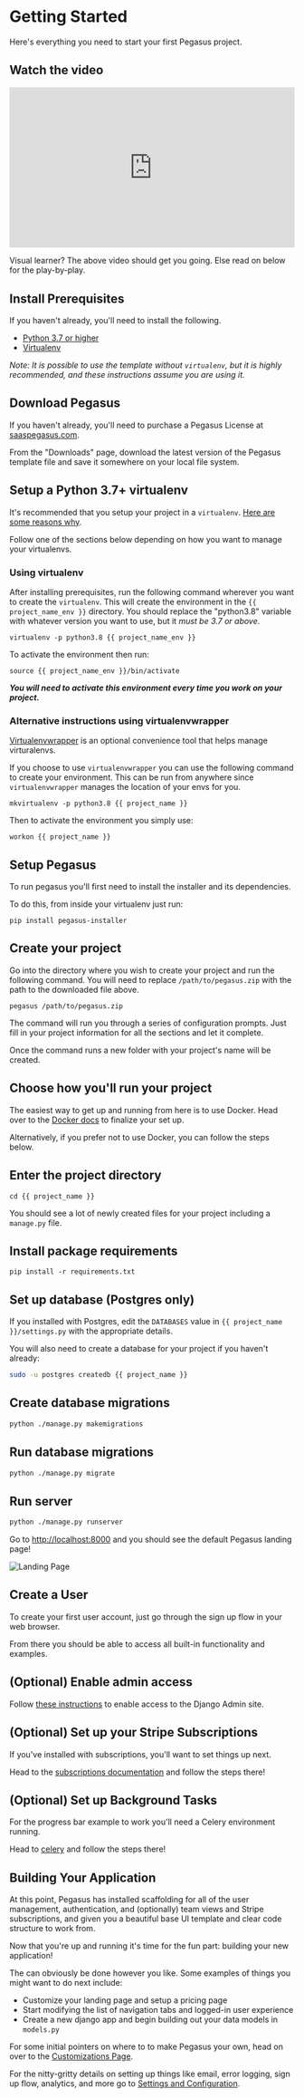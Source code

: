 Getting Started
===============

Here's everything you need to start your first Pegasus project.

## Watch the video

<div style="position: relative; padding-bottom: 56.25%; height: 0; overflow: hidden; max-width: 100%; height: auto; margin-bottom: 1em;">
    <iframe src="https://www.youtube.com/embed/wMNYQCX4tTE" frameborder="0" allowfullscreen style="position: absolute; top: 0; left: 0; width: 100%; height: 100%;"></iframe>
</div>

Visual learner? The above video should get you going.
Else read on below for the play-by-play.

## Install Prerequisites

If you haven't already, you'll need to install the following.

- [Python 3.7 or higher](https://www.python.org/downloads/)
- [Virtualenv](https://virtualenv.pypa.io/en/stable/)

*Note: It is possible to use the template without `virtualenv`, 
but it is highly recommended, and these instructions assume you are using it.*

## Download Pegasus

If you haven't already, you'll need to purchase a Pegasus License at [saaspegasus.com](http://www.saaspegasus.com/).

From the "Downloads" page, download the latest version of the Pegasus template file and save it somewhere on your local file system.

## Setup a Python 3.7+ virtualenv

It's recommended that you setup your project in a `virtualenv`.
[Here are some reasons why](https://help.pythonanywhere.com/pages/VirtualenvsExplained/).

Follow one of the sections below depending on how you want to manage your virtualenvs.
 
### Using virtualenv

After installing prerequisites, run the following command wherever you want to create
the `virtualenv`. This will create the environment in the `{{ project_name_env }}` directory.
You should replace the "python3.8" variable with whatever version you want to use, 
but it *must be 3.7 or above*.

```
virtualenv -p python3.8 {{ project_name_env }}
```

To activate the environment then run:

```
source {{ project_name_env }}/bin/activate
```

***You will need to activate this environment every time you work on your project.***

### Alternative instructions using virtualenvwrapper

[Virtualenvwrapper](https://virtualenvwrapper.readthedocs.io/en/latest/) is an optional convenience 
tool that helps manage virturalenvs. 
 
If you choose to use `virtualenvwrapper` you can use the following command to create your environment.
This can be run from anywhere since `virtualenvwrapper` manages the location of your envs for you.

```
mkvirtualenv -p python3.8 {{ project_name }}
```

Then to activate the environment you simply use:

```
workon {{ project_name }}
```

## Setup Pegasus

To run pegasus you'll first need to install the installer and its dependencies.

To do this, from inside your virtualenv just run:

```
pip install pegasus-installer
```

## Create your project

Go into the directory where you wish to create your project and run the following command.
You will need to replace `/path/to/pegasus.zip` with the path to the downloaded file above.

```
pegasus /path/to/pegasus.zip
```

The command will run you through a series of configuration prompts. 
Just fill in your project information for all the sections and let it complete.

Once the command runs a new folder with your project's name will be created.

## Choose how you'll run your project

The easiest way to get up and running from here is to use Docker.
Head over to the [Docker docs](/docker/) to finalize your set up.

Alternatively, if you prefer not to use Docker, you can follow the steps below.


## Enter the project directory

```
cd {{ project_name }}
```

You should see a lot of newly created files for your project including a `manage.py` file.

## Install package requirements

```
pip install -r requirements.txt
```

## Set up database (Postgres only)

If you installed with Postgres, edit the `DATABASES` value in `{{ project_name }}/settings.py` with
the appropriate details.

You will also need to create a database for your project if you haven't already:

```bash
sudo -u postgres createdb {{ project_name }}
```

## Create database migrations

```bash
python ./manage.py makemigrations
```

## Run database migrations

```bash
python ./manage.py migrate
```

## Run server

```bash
python ./manage.py runserver
```

Go to [http://localhost:8000](http://localhost:8000) and you should see the default Pegasus landing page!

![Landing Page](images/pegasus-landing-page.png)

## Create a User

To create your first user account, just go through the sign up flow in your web browser.

From there you should be able to access all built-in functionality and examples.

## (Optional) Enable admin access

Follow [these instructions](cookbooks#use-the-django-admin-ui) to enable access to the Django Admin site.

## (Optional) Set up your Stripe Subscriptions

If you've installed with subscriptions, you'll want to set things up next.

Head to the [subscriptions documentation](/subscriptions) and follow the steps there!

## (Optional) Set up Background Tasks

For the progress bar example to work you'll need a Celery environment running.

Head to [celery](/celery) and follow the steps there!

## Building Your Application

At this point, Pegasus has installed scaffolding for all of the user management, authentication, and (optionally) 
team views and Stripe subscriptions, and given you a beautiful base UI template and clear code 
structure to work from. 
 
Now that you're up and running it's time for the fun part: building your new application!

The can obviously be done however you like.
Some examples of things you might want to do next include:

- Customize your landing page and setup a pricing page
- Start modifying the list of navigation tabs and logged-in user experience
- Create a new django app and begin building out your data models in `models.py`

For some initial pointers on where to to make Pegasus your own, head on over to the 
[Customizations Page](/customizations).

For the nitty-gritty details on setting up things like email, error logging, sign up flow, analytics, and more 
go to [Settings and Configuration](/configuration).

